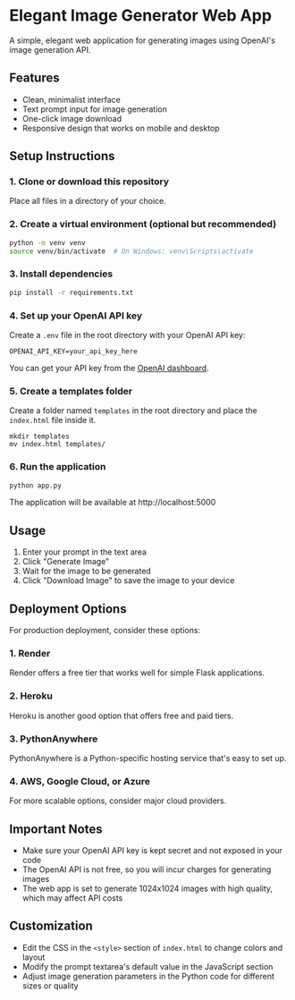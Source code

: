 # Elegant Image Generator Web App

A simple, elegant web application for generating images using OpenAI's image generation API.

## Features

- Clean, minimalist interface
- Text prompt input for image generation
- One-click image download
- Responsive design that works on mobile and desktop

## Setup Instructions

### 1. Clone or download this repository

Place all files in a directory of your choice.

### 2. Create a virtual environment (optional but recommended)

```bash
python -m venv venv
source venv/bin/activate  # On Windows: venv\Scripts\activate
```

### 3. Install dependencies

```bash
pip install -r requirements.txt
```

### 4. Set up your OpenAI API key

Create a `.env` file in the root directory with your OpenAI API key:

```
OPENAI_API_KEY=your_api_key_here
```

You can get your API key from the [OpenAI dashboard](https://platform.openai.com/account/api-keys).

### 5. Create a templates folder

Create a folder named `templates` in the root directory and place the `index.html` file inside it.

```
mkdir templates
mv index.html templates/
```

### 6. Run the application

```bash
python app.py
```

The application will be available at http://localhost:5000

## Usage

1. Enter your prompt in the text area
2. Click "Generate Image"
3. Wait for the image to be generated
4. Click "Download Image" to save the image to your device

## Deployment Options

For production deployment, consider these options:

### 1. Render

Render offers a free tier that works well for simple Flask applications.

### 2. Heroku

Heroku is another good option that offers free and paid tiers.

### 3. PythonAnywhere

PythonAnywhere is a Python-specific hosting service that's easy to set up.

### 4. AWS, Google Cloud, or Azure

For more scalable options, consider major cloud providers.

## Important Notes

- Make sure your OpenAI API key is kept secret and not exposed in your code
- The OpenAI API is not free, so you will incur charges for generating images
- The web app is set to generate 1024x1024 images with high quality, which may affect API costs

## Customization

- Edit the CSS in the `<style>` section of `index.html` to change colors and layout
- Modify the prompt textarea's default value in the JavaScript section
- Adjust image generation parameters in the Python code for different sizes or quality